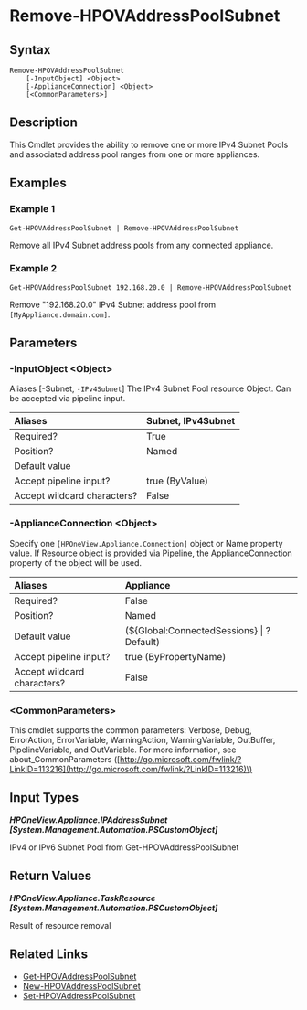 ﻿---
description: Delete an IPv4 Subnet Pool from an appliance.
---

# Remove-HPOVAddressPoolSubnet

## Syntax

```text
Remove-HPOVAddressPoolSubnet
    [-InputObject] <Object>
    [-ApplianceConnection] <Object>
    [<CommonParameters>]
```

## Description

This Cmdlet provides the ability to remove one or more IPv4 Subnet Pools and associated address pool ranges from one or more appliances.

## Examples

###  Example 1 

```text
Get-HPOVAddressPoolSubnet | Remove-HPOVAddressPoolSubnet
```

Remove all IPv4 Subnet address pools from any connected appliance.

###  Example 2 

```text
Get-HPOVAddressPoolSubnet 192.168.20.0 | Remove-HPOVAddressPoolSubnet
```

Remove "192.168.20.0" IPv4 Subnet address pool from `[MyAppliance.domain.com]`.

## Parameters

### -InputObject &lt;Object&gt;

Aliases [-Subnet, `-IPv4Subnet`]
The IPv4 Subnet Pool resource Object.  Can be accepted via pipeline input.

| Aliases | Subnet, IPv4Subnet |
| :--- | :--- |
| Required? | True |
| Position? | Named |
| Default value |  |
| Accept pipeline input? | true (ByValue) |
| Accept wildcard characters? | False |

### -ApplianceConnection &lt;Object&gt;

Specify one `[HPOneView.Appliance.Connection]` object or Name property value. If Resource object is provided via Pipeline, the ApplianceConnection property of the object will be used.

| Aliases | Appliance |
| :--- | :--- |
| Required? | False |
| Position? | Named |
| Default value | (${Global:ConnectedSessions} &vert; ? Default) |
| Accept pipeline input? | true (ByPropertyName) |
| Accept wildcard characters? | False |

### &lt;CommonParameters&gt;

This cmdlet supports the common parameters: Verbose, Debug, ErrorAction, ErrorVariable, WarningAction, WarningVariable, OutBuffer, PipelineVariable, and OutVariable. For more information, see about\_CommonParameters \([http://go.microsoft.com/fwlink/?LinkID=113216](http://go.microsoft.com/fwlink/?LinkID=113216)\)

## Input Types

_**HPOneView.Appliance.IPAddressSubnet [System.Management.Automation.PSCustomObject]**_

IPv4 or IPv6 Subnet Pool from Get-HPOVAddressPoolSubnet

## Return Values

_**HPOneView.Appliance.TaskResource [System.Management.Automation.PSCustomObject]**_

Result of resource removal

## Related Links

* [Get-HPOVAddressPoolSubnet](get-hpovaddresspoolsubnet.md)
* [New-HPOVAddressPoolSubnet](new-hpovaddresspoolsubnet.md)
* [Set-HPOVAddressPoolSubnet](set-hpovaddresspoolsubnet.md)
